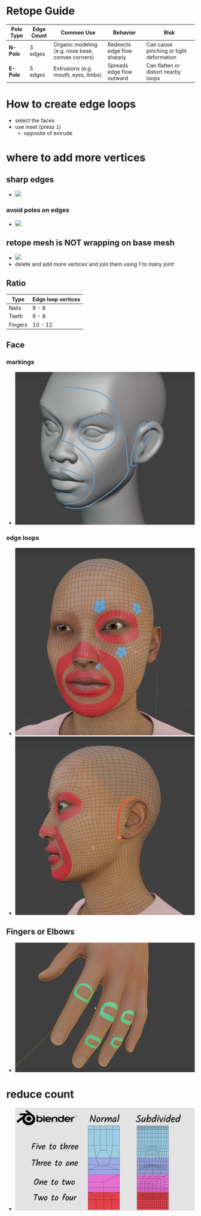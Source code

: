 # **Retope Guide**

<table>
  <thead>
    <tr>
      <th>Pole Type</th>
      <th>Edge Count</th>
      <th>Common Use</th>
      <th>Behavior</th>
      <th>Risk</th>
    </tr>
  </thead>
  <tbody>
    <tr>
      <td><strong>N-Pole</strong></td>
      <td>3 edges</td>
      <td>Organic modeling (e.g. nose base, convex corners)</td>
      <td>Redirects edge flow sharply</td>
      <td>Can cause pinching or tight deformation</td>
    </tr>
    <tr>
      <td><strong>E-Pole</strong></td>
      <td>5 edges</td>
      <td>Extrusions (e.g. mouth, eyes, limbs)</td>
      <td>Spreads edge flow outward</td>
      <td>Can flatten or distort nearby loops</td>
    </tr>
  </tbody>
</table>

# How to create edge loops

- select the faces
- use inset (press <kbd>i</kbd>)
  - opposite of extrude

# where to add more vertices

## sharp edges

- <img src="./images/retope-where-to-handle-edges.png" />

### avoid poles on edges

- <img src="./images/incorrect-3-1-retope.png" />

## retope mesh is NOT wrapping on base mesh

- <img src="./images/add-more-vertices.png" />
- delete and add more vertices and join them using 1 to many joint

## Ratio

| Type    | Edge loop vertices |
| ------- | ------------------ |
| Nails   | 6 - 8              |
| Teeth   | 6 - 8              |
| Fingers | 10 - 12            |

## Face

### markings

- <img src="./images/face-eyes-lips-retope-markings.png" />

### edge loops

- <img src="./images/front-face-retope.png" />
- <img src="./images/side-face-retope.png" />

## Fingers or Elbows

- <img src="./images/fingers-elbows-etc-edge-loops-ref.png" />

# reduce count

- <img src="./images/reduce-topology-count.png" />
